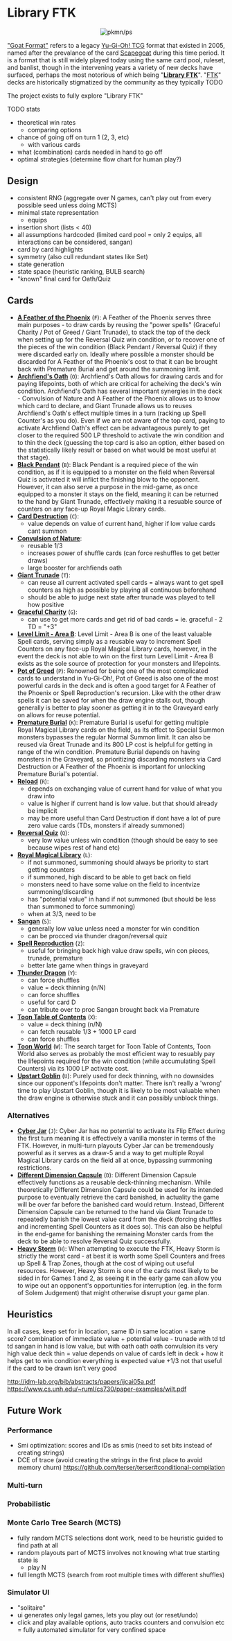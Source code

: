 # Library FTK

<p align="center">
  <img alt="pkmn/ps" src="https://user-images.githubusercontent.com/117249/134454031-9836e216-8cb5-4648-a288-dde569e9fca3.png" />
</p>

["Goat Format"](https://www.goatformat.com/whatisgoat.html) refers to a legacy [Yu-Gi-Oh!
TCG](https://en.wikipedia.org/wiki/Yu-Gi-Oh!_Trading_Card_Game) format that existed in 2005, named
after the prevalance of the card
[Scapegoat](https://yugioh.fandom.com/wiki/Scapegoat) during this
time period. It is a format that is still widely played today using the same card pool, ruleset, and
banlist, though in the intervening years a variety of new decks have surfaced, perhaps the most
notorious of which being "[**Library FTK**](https://www.goatformat.com/home/january-31st-2019)".
"[FTK](https://yugioh.fandom.com/wiki/First_Turn_Kill)" decks are historically stigmatized by the
community as they typically TODO

The project exists to fully explore "Library FTK"

TODO stats
- theoretical win rates
  - comparing options
- chance of going off on turn 1 (2, 3, etc)
  - with various cards
- what (combination) cards needed in hand to go off
- optimal strategies (determine flow chart for human play?)

## Design

- consistent RNG (aggregate over N games, can't play out from every possible seed unless doing MCTS)
- minimal state representation
  - equips
- insertion short (lists < 40)
- all assumptions hardcoded (limited card pool = only 2 equips, all interactions can be considered, sangan)
- card by card highlights
- symmetry (also cull redundant states like Set)
- state generation
- state space (heuristic ranking, BULB search)
- "known" final card for Oath/Quiz

## Cards

- [**A Feather of the Phoenix**](https://yugioh.fandom.com/wiki/A_Feather_of_the_Phoenix) (`F`): A
  Feather of the Phoenix serves three main purposes - to draw cards by reusing the "power spells"
  (Graceful Charity / Pot of Greed / Giant Trunade), to stack the top of the deck when setting up
  for the Reversal Quiz win condition, or to recover one of the pieces of the win condition (Black
  Pendant / Reversal Quiz) if they were discarded early on. Ideally where possible a monster should
  be discarded for A Feather of the Phoenix's cost to that it can be brought back with Premature
  Burial and get around the summoning limit.
- [**Archfiend's Oath**](https://yugioh.fandom.com/wiki/Archfiend%27s_Oath) (`O`): Archfiend's Oath
  allows for drawing cards and for paying lifepoints, both of which are critical for acheiving the
  deck's win condition. Archfiend's Oath has several important synergies in the deck - Convulsion of
  Nature and A Feather of the Phoenix allows us to know which card to declare, and Giant Trunade
  allows us to reuses Archfiend's Oath's effect multiple times in a turn (racking up Spell Counter's
  as you do). Even if we are not aware of the top card, paying to activate Archfiend Oath's effect
  can be advantageous purely to get closer to the required 500 LP threshold to activate the win
  condition and to thin the deck (guessing the top card is also an option, either based on the
  statistically likely result or based on what would be most useful at that stage).
- [**Black Pendant**](https://yugioh.fandom.com/wiki/Black_Pendant) (`B`): Black Pendant is a
  required piece of the win condition, as if it is equipped to a monster on the field when Reversal
  Quiz is activated it will inflict the finishing blow to the opponent. However, it can also serve
  a purpose in the mid-game, as once equipped to a monster it stays on the field, meaning it can be
  returned to the hand by Giant Trunade, effectively making it a resuable source of counters on any
  face-up Royal Magic Library cards.
- [**Card Destruction**](https://yugioh.fandom.com/wiki/Card_Destruction) (`C`):
  - value depends on value of current hand, higher if low value cards cant summon
- [**Convulsion of Nature**](https://yugioh.fandom.com/wiki/Convulsion_of_Nature):
  - reusable 1/3
  - increases power of shuffle cards (can force reshuffles to get better draws)
  - large booster for archfiends oath
- [**Giant Trunade**](https://yugioh.fandom.com/wiki/Giant_Trunade) (`T`):
  - can reuse all current activated spell cards
  = always want to get spell counters as high as possible by playing all continuous beforehand
  - should be able to judge next state after trunade was played to tell how positive
- [**Graceful Charity**](https://yugioh.fandom.com/wiki/Graceful_Charity) (`G`):
  - can use to get more cards and get rid of bad cards = ie. graceful - 2 TD = "+3"
- [**Level Limit - Area B**](https://yugioh.fandom.com/wiki/Level_Limit_-_Area_B): Level Limit -
  Area B is one of the least valuable Spell cards, serving simply as a reusable way to increment
  Spell Counters on any face-up Royal Magical Library cards, however, in the event the deck is not
  able to win on the first turn Level Limit - Area B exists as the sole source of protection for
  your monsters and lifepoints.
- [**Pot of Greed**](https://yugioh.fandom.com/wiki/Pot_of_Greed) (`P`): Renowned for being one of
  the most complicated cards to understand in Yu-Gi-Oh!, Pot of Greed is also one of the most
  powerful cards in the deck and is often a good target for A Feather of the Phoenix or Spell
  Reproduction's recursion. Like with the other draw spells it can be saved for when the draw
  engine stalls out, though generally is better to play sooner as getting it in to the Graveyard
  early on allows for reuse potential.
- [**Premature Burial**](https://yugioh.fandom.com/wiki/Premature_Burial) (`K`): Premature Burial is
  useful for getting multiple Royal Magical Library cards on the field, as its effect to Special
  Summon monsters bypasses the regular Normal Summon limit. It can also be reused via Great Trunade
  and its 800 LP cost is helpful for getting in range of the win condition. Premature Burial depends
  on having monsters in the Graveyard, so prioritizing discarding monsters via Card Destruction or A
  Feather of the Phoenix is important for unlocking Premature Burial's potential.
- [**Reload**](https://yugioh.fandom.com/wiki/Reload) (`R`):
  - depends on exchanging value of current hand for value of what you draw into
  - value is higher if current hand is low value. but that should already be implicit
  - may be more useful than Card Destruction if dont have a lot of pure zero value cards (TDs, monsters if already summoned)
- [**Reversal Quiz**](https://yugioh.fandom.com/wiki/Reversal_Quiz) (`Q`):
  - very low value unless win condition (though should be easy to see because wipes rest of hand etc)
- [**Royal Magical Library**](https://yugioh.fandom.com/wiki/Royal_Magical_Library) (`L`):
  - if not summoned, summoning should always be priority to start getting counters
  - if summoned, high discard to be able to get back on field
  - monsters need to have some value on the field to incentvize summoning/discarding
  - has "potential value" in hand if not summoned (but should be less than summoned to force summoning)
  - when at 3/3, need to be
- [**Sangan**](https://yugioh.fandom.com/wiki/Sangan) (`S`):
  - generally low value unless need a monster for win condition
  - can be procced via thunder dragon/reversal quiz
- [**Spell Reproduction**](https://yugioh.fandom.com/wiki/Spell_Reproduction) (`Z`):
  - useful for bringing back high value draw spells, win con pieces, trunade, premature
  - better late game when things in graveyard
- [**Thunder Dragon**](https://yugioh.fandom.com/wiki/Thunder_Dragon) (`Y`):
  - can force shuffles
  - value = deck thinning (n/N)
  - can force shuffles
  - useful for card D
  - can tribute over to proc Sangan brought back via Premature
- [**Toon Table of Contents**](https://yugioh.fandom.com/wiki/Toon_Table_of_Contents) (`X`):
  - value = deck thining (n/N)
  - can fetch reusable 1/3 + 1000 LP card
  - can force shuffles
- [**Toon World**](https://yugioh.fandom.com/wiki/Toon_World) (`W`): The search target for Toon
  Table of Contents, Toon World also serves as probably the most efficient way to resuably pay the
  lifepoints required for the win condition (while accumulating Spell Counters) via its 1000 LP
  activate cost.
- [**Upstart Goblin**](https://yugioh.fandom.com/wiki/Upstart_Goblin) (`U`): Purely used for deck
  thinning, with no downsides since our opponent's lifepoints don't matter. There isn't really a
  'wrong' time to play Upstart Goblin, though it is likely to be most valuable when the draw engine
  is otherwise stuck and it can possibly unblock things.

### Alternatives

- [**Cyber Jar**](https://yugioh.fandom.com/wiki/Cyber_Jar) (`J`): Cyber Jar has no potential to
  activate its Flip Effect during the first turn meaning it is effectively a vanilla monster in
  terms of the FTK. However, in multi-turn playouts Cyber Jar can be tremendously powerful as it
  serves as a draw-5 and a way to get multiple Royal Magical Library cards on the field all at once,
  bypassing summoning restrictions.
- [**Different Dimension Capsule**](https://yugioh.fandom.com/wiki/Different_Dimension_Capsule) (`D`):
  Different Dimension Capsule effectively functions as a reusable deck-thinning mechanism. While
  theoretically Different Dimension Capsule could be used for its intended purpose to eventually
  retrieve the card banished, in actuality the game will be over far before the banished card would
  return. Instead, Different Dimension Capsule can be returned to the hand via Giant Trunade to
  repeatedly banish the lowest value card from the deck (forcing shuffles and incrementing Spell
  Counters as it does so). This can also be helpful in the end-game for banishing the remaining
  Monster cards from the deck to be able to resolve Reversal Quiz successfully.
- [**Heavy Storm**](https://yugioh.fandom.com/wiki/Heavy_Storm) (`H`): When attempting to execute
  the FTK, Heavy Storm is strictly the worst card - at best it is worth some Spell Counters and
  frees up Spell & Trap Zones, though at the cost of wiping out useful resources. However, Heavy
  Storm is one of the cards most likely to be sided in for Games 1 and 2, as seeing it in the early
  game can allow you to wipe out an opponent's opportunities for interruption (eg. in the form of
  Solem Judgement) that might otherwise disrupt your game plan.

## Heuristics

In all cases, keep set for in location, same ID in same location = same score?
combination of immediate value + potential value - trunade with td td td sangan in hand is low value, but
with oath oath oath convulsion its very high value
deck thin = value depends on value of cards left in deck + how it helps get to win condition
everything is expected value +1/3 not that useful if the card to be drawn isn't very good

http://idm-lab.org/bib/abstracts/papers/ijcai05a.pdf
https://www.cs.unh.edu/~ruml/cs730/paper-examples/wilt.pdf

## Future Work

### Performance

- Smi optimization: scores and IDs as smis (need to set bits instead of creating strings)
- DCE of trace (avoid creating the strings in the first place to avoid memory churn) https://github.com/terser/terser#conditional-compilation

### Multi-turn

### Probabilistic

### Monte Carlo Tree Search (MCTS)

- fully random MCTS selections dont work, need to be heuristic guided to find path at all
- random playouts part of MCTS involves not knowing what true starting state is
  - play N
- full length MCTS (search from root multiple times with different shuffles)

### Simulator UI

- "solitaire"
- ui generates only legal games, lets you play out (or reset/undo)
- click and play available options, auto tracks counters and convulsion etc = fully automated simulator for very confined space